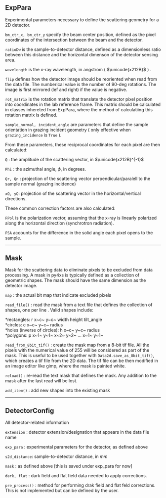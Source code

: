 #

## ExpPara

  Experimental parameters necessary to define the scattering geometry for 
  a 2D detector. 

  ``bm_ctr_x, bm_ctr_y``  specify the beam center position, defined as the pixel coordinates 
  of the intersection between the beam and the detector.

  ``ratioDw`` is the sample-to-detector distance, defined as a dimensionless ratio between 
  this distance and the horizontal dimenson of the detector sensing area.

  ``wavelength`` is the x-ray wavelength, in angstrom ( $\unicode{x212B}$ ) .

  ``flip`` defines how the detector image should be reoriented when read from the data file.
  The numberical value is the number of 90-deg rotations. The image is first mirrored 
  (lef and right) if the value is negative. 

  ``rot_matrix`` is the rotation matrix that translate the detector pixel position into 
  coordinates in the lab reference frame. This matrix should be calculated in classes 
  inhereted from ExpPara, where the method of calculatiing this rotation matrix is defined.

  ``sample_normal, incident_angle`` are parameters that define the sample orientation in grazing 
  incident geometry ( only effective when ``grazing_incidence`` is `True` ). 

  From these parameters, these reciprocal coordinates for each pixel are then calculated:

  ``Q`` : the amplitude of the scattering vector, in $\unicode{x212B}^{-1}$

  ``Phi`` : the azimuthal angle, $\phi$, in degrees.

  ``Qr, Qn`` : projection of the scattering vector perpendicular/paralell to the sample
  normal (grazing incidence)

  ``xQ, yQ``: projection of the scattering vector in the horizontal/vertical directions.

  These common correction factors are also calculated:

  ``FPol`` is the polarization vector, assuming that the x-ray is linearly polarized along
  the horizontal direction (synchrotron radiation).

  ``FSA``  accounts for the difference in the solid angle each pixel opens to the sample.

---------------

## Mask
  Mask for the scattering data to eliminate pixels to be excluded from data 
  processing. A mask in py4xs is typically defined as a collection of geometric
  shapes. The mask should have the same dimension as the detector image.

  ``map`` : the actual bit map that indicate excluded pixels

  ``read_file()`` : read the mask from a text file that defines the collection
  of shapes, one per line . Valid shapes include:
  
  *rectangles: r x~c~ y~c~ width height tilt_angle  
  *circles:  c x~c~ y~c~ radius                   
  *holes (inverse of circles):   h x~c~ y~c~ radius                   
  *polygons: p x~1~ y~1~ x~2~ y~2~ ... x~1~ y~1~   

  ``read_from_8bit_tif()`` : create the mask map from a 8-bit tif file. All the pixels 
  with the numerical value of 255 will be considered as part of the mask. This is useful 
  to be used together with ``Data2d.save_as_8bit_tif()``, which creates a tif file from 
  the 2D data. The tif file can be then modified in an image editor like gimp, where 
  the mask is painted white.  

  ``reload()`` : re-read the text mask that defines the mask. Any addition to the 
  mask after the last read will be lost.

  ``add_item()`` : add new shapes into the existing mask

---------------

## DetectorConfig
  All detector-related information

  ``extension`` : detector extension/designation that appears in the data file name

  ``exp_para`` : experimental parameters for the detector, as defined above

  ``s2d_distance``: sample-to-detector distance, in $mm$ 

  ``mask`` : as defined above [this is saved under exp_para for now]

  ``dark, flat`` : dark field and flat field data needed to apply corrections.

  ``pre_process()`` : method for performing drak field and flat feld corrections. This is not implemented but 
  can be defined by the user.

